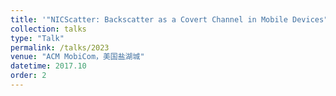 ```yaml
---
title: '"NICScatter: Backscatter as a Covert Channel in Mobile Devices"'
collection: talks
type: "Talk"
permalink: /talks/2023
venue: "ACM MobiCom，美国盐湖城"
datetime: 2017.10
order: 2
---
```

